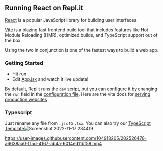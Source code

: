 ## Running React on Repl.it

[React](https://reactjs.org/) is a popular JavaScript library for building user interfaces.

[Vite](https://vitejs.dev/) is a blazing fast frontend build tool that includes features like Hot Module Reloading (HMR), optimized builds, and TypeScript support out of the box.

Using the two in conjunction is one of the fastest ways to build a web app.

### Getting Started
- Hit run
- Edit [App.jsx](#src/App.jsx) and watch it live update!

By default, Replit runs the `dev` script, but you can configure it by changing the `run` field in the [configuration file](#.replit). Here are the vite docs for [serving production websites](https://vitejs.dev/guide/build.html)

### Typescript

Just rename any file from `.jsx` to `.tsx`. You can also try our [TypeScript Template](https://replit.com/@replit/React-TypeScript)![Screenshot 2022-11-17 234419](https://user-images.githubusercontent.com/104918205/202525305-43d6c6ae-84dc-4dd3-bea3-094a1c53679c.png)


https://user-images.githubusercontent.com/104918205/202526478-a6638aa0-f15d-4167-ab4a-6014ed11bf58.mp4

